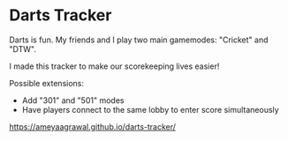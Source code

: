 # Darts Tracker

Darts is fun. My friends and I play two main gamemodes: "Cricket" and "DTW".

I made this tracker to make our scorekeeping lives easier!

Possible extensions:
- Add "301" and "501" modes
- Have players connect to the same lobby to enter score simultaneously

https://ameyaagrawal.github.io/darts-tracker/
